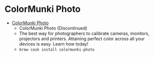 # ColorMunki Photo
- [ColorMunki Photo](https://xritephoto.com/ph_product_overview.aspx?ID=1115)
  -  ColorMunki Photo (Discontinued)
  - The best way for photographers to calibrate cameras, monitors, projectors and printers. Attaining perfect color across all your devices is easy. Learn how today!
  - `brew cask install colormunki-photo`
